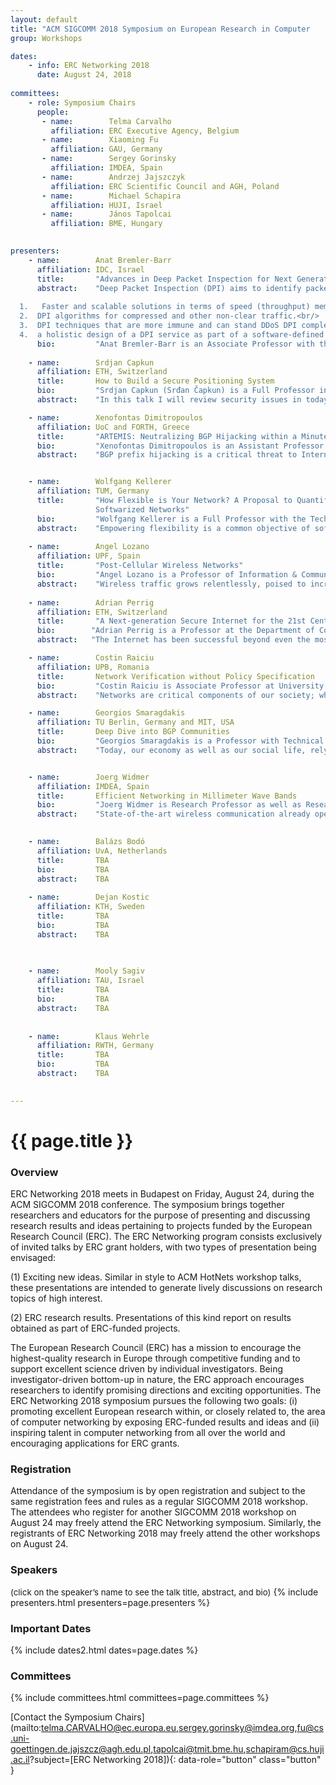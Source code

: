 ```yaml
---
layout: default
title: "ACM SIGCOMM 2018 Symposium on European Research in Computer        Networking (ERC Networking 2018)"
group: Workshops

dates:
    - info: ERC Networking 2018
      date: August 24, 2018
    
committees:
    - role: Symposium Chairs
      people:
       - name:        Telma Carvalho  
         affiliation: ERC Executive Agency, Belgium
       - name:        Xiaoming Fu 
         affiliation: GAU, Germany
       - name:        Sergey Gorinsky
         affiliation: IMDEA, Spain
       - name:        Andrzej Jajszczyk 
         affiliation: ERC Scientific Council and AGH, Poland
       - name:        Michael Schapira 
         affiliation: HUJI, Israel
       - name:        János Tapolcai
         affiliation: BME, Hungary
    

presenters:
    - name:        Anat Bremler-Barr 
      affiliation: IDC, Israel
      title:       "Advances in Deep Packet Inspection for Next Generation Network Devices"
      abstract:    "Deep Packet Inspection (DPI) aims to identify packets that contain a pattern from a large set of known patterns (e.g., codes of viruses etc.). In this talk I will present advanced DPI techniques that overcome and address the following issues related to DPI:<br/>
      
  1.   Faster and scalable solutions in terms of speed (throughput) memory requirements and power consumption.<br/>
  2.  DPI algorithms for compressed and other non-clear traffic.<br/> 
  3.  DPI techniques that are more immune and can stand DDoS DPI complexity attacks.<br/>
  4.  a holistic design of a DPI service as part of a software-defined framework for virtual network functions (VNF). The DPI service supports multi-tenant and presents a significant improvement both in scalability, security and functionality."
      bio:         "Anat Bremler-Barr is an Associate Professor with the School of Computer Science, Interdisciplinary Center, Herzliya, Israel. She received the Ph.D. degree (with distinction) in computer science from Tel Aviv University, Tel Aviv, Israel. In 2001, she co-founded and was the Chief Scientist of Riverhead Networks, Inc., which provided systems to protect from denial-of-service attacks. The company was acquired by Cisco Systems in 2004. She then joined the Interdisciplinary Center, Herzliya, in 2004. In 2011, she co-founded with Prof. David Hay the DEEPNESS lab (funded by an ERC starting grant,  [http://www.deepness-lab.org/](http://www.deepness-lab.org/)) that focuses on designing deep packet inspection for next-generation network devices. Her research interests are in computer networks and network security."
      
    - name:        Srdjan Capkun 
      affiliation: ETH, Switzerland
      title:       How to Build a Secure Positioning System
      bio:         "Srdjan Capkun (Srđan Čapkun) is a Full Professor in the Department of Computer Science, ETH Zurich and Director of the Zurich Information Security and Privacy Center (ZISC). He was born in Split, Croatia. He received his Dipl.Ing. Degree in Electrical Engineering / Computer Science from the University of Split in 1998, and his Ph.D. degree in Communication Systems from EPFL in 2004. Prior to joining ETH Zurich in 2006 he was a postdoctoral researcher in the Networked & Embedded Systems Laboratory (NESL), University of California Los Angeles and an Assistant Professor in the Informatics and Mathematical Modelling Department, Technical University of Denmark (DTU). His research interests are in system and network security. One of his main focus areas is wireless security. He is a co-founder of 3db Access, a company focusing on secure distance measuement and proximity-based access control, and of Sound-Proof a spin-off focusing on usable on-line authentication. In 2016 he received an ERC Consolidator Grant for a project on securing positioning in wireless networks."
      abstract:    "In this talk I will review security issues in today's navigation and close-range positioning systems. I will discuss why GNSS systems like GPS are hard to fully secure. I will then show how a different design of a positioning system can enable secure positioning, but also that this requires solving a set of relevant physical- and logical- layer challenges. Finally I will present a design and implementation of an IR UWB secure distance measurement (distance bounding) system that solves these challenges and enables secure distance measurement and secure positioning in IoT applications. Finally, I will review possible uses of positioning in security applications such as authentication and access control."

    - name:        Xenofontas Dimitropoulos 
      affiliation: UoC and FORTH, Greece
      title:       "ARTEMIS: Neutralizing BGP Hijacking within a Minute"
      bio:         "Xenofontas Dimitropoulos is an Assistant Professor at the University of Crete and Affiliated Researcher to the Foundation for Research and Technology Hellas (FORTH). He received a Ph.D. degree from the Georgia Institute of Technology. He presently leads the Internet Security, Privacy, and Intelligence Research (INSPIRE) Group. He has received grants from the European Research Council, the Marie Skłodowska-Curie Action, and the Fulbright Institute. His research focuses on Internet routing and Internet measurements and has won two best paper awards. He has served on the Program Committees of well-known conferences such as ACM SIGCOMM."
      abstract:    "BGP prefix hijacking is a critical threat to Internet organizations and users. Despite the availability of several defense approaches (ranging from RPKI to popular third-party services), none of them solves the problem adequately in practice. They suffer from: (i) lack of detection comprehensiveness, allowing sophisticated attackers to evade detection, (ii) limited accuracy, especially in the case of third-party detection, (iii) delayed verification and mitigation of incidents, reaching up to days, and (iv) lack of privacy and of flexibility in post-hijack counteractions, from the side of network operators. In this work, we propose ARTEMIS, a defense approach (a) based on accurate and fast detection operated by the AS itself, leveraging the pervasiveness of publicly available BGP monitoring services and their recent shift towards real-time streaming, thus (b) enabling flexible and fast mitigation of hijacking events. Compared to previous work, our approach combines characteristics desirable to network operators such as comprehensiveness, accuracy, speed, privacy, and flexibility. Finally, we show through real-world experiments that, with the ARTEMIS approach, prefix hijacking can be neutralized within a minute."


    - name:        Wolfgang Kellerer  
      affiliation: TUM, Germany
      title:       "How Flexible is Your Network? A Proposal to Quantify Flexibility in
                   Softwarized Networks"
      bio:         "Wolfgang Kellerer is a Full Professor with the Technical University of Munich (TUM), Germany, heading the Chair of Communication Networks at the Department of Electrical and Computer Engineering. Before, he was for over ten years with NTT DOCOMO's European Research Laboratories. His last position was head of the research department for wireless communication and mobile networking. His current research focuses on flexible networking based on SDN/NFV and wireless M2M networking towards 5G. He received his Dr.-Ing. degree (Ph.D.) and his Dipl.-Ing. degree (Master) from TUM, in 1995 and 2002, respectively. His research resulted in over 200 publications and 35 granted patents. In 2015, he has been awarded with a Consolidator Grant from the European Commission for his project FlexNets: \"Quantifying Flexibility in Communication Networks\". He is a member of ACM, VDE ITG and a Senior Member of IEEE."
      abstract:    "Empowering flexibility is a common objective of softwarized networks based on concepts such as Network Virtualization, Software Defined Networking and Network Function Virtualization. Up to now, flexibility is mainly used as a qualitative advantage for a certain design choice. Moreover, the meaning of flexibility in such qualitative argument is highly varying in the literature since a common understanding of flexibility is missing. In this talk, an approach towards defining flexibility and a proposal for a quantifying measure are presented. Based on this measure, different network designs can be analyzed and compared quantitatively. In our proposal, we refer to flexibility as the timely ability to support new requests that can be, e.g., changes in the requirements or new traffic distributions. Use case studies illustrate how an application of such measure could lead to a better understanding of flexibility. With our proposed flexibility measure, we would like to stimulate the discussion towards a more quantitative analysis of softwarized networks and beyond."
      
    - name:        Angel Lozano 
      affiliation: UPF, Spain
      title:       "Post-Cellular Wireless Networks"
      bio:         "Angel Lozano is a Professor of Information & Communication Technologies at UPF (Universitat Pompeu Fabra). He received the Ph.D. in Electrical Engineering from Stanford University in 1999, worked for Bell Labs (Lucent Technologies, now Nokia) between 1999 and 2008, and served as Adj. Associate Professor of Electrical Engineering at Columbia University between 2005 and 2008. Prof. Lozano is a Fellow of the IEEE and a Highly Cited Author. He has held multiple editorial positions and is actively involved in committees and conference organization tasks for the IEEE. His papers have received several awards, including the 2009 Stephen O. Rice prize to the best paper published in the IEEE Transactions on Communications, the 2016 Fred W. Ellersick prize to the best paper published in the IEEE Communications Magazine, and the 2016 Communications Society & Information Theory Society joint paper award. He holds 15 patens and is also the recipient of an ERC Advanced Grant for the period 2016-2021."
      abstract:    "Wireless traffic grows relentlessly, poised to increase to truly staggering levels. There is a fledging awareness that this challenge can only be fended off by a process of network massification, with two views about it. In a first view, densification is the only strategy through which dramatic improvements can be attained hereafter; this leads to a vision where base stations become tiny and exceedingly abundant. A second view is built on the idea of dramatically scaling the number of colocated antennas per base station, from the current handful to possibly hundreds. Since neither form of massification can by itself resolve the challenge facing wireless systems, the two forms will have to end up coexisting. Reconciling these two forms of massification and enabling a truly phenomenal scaling calls for an entirely new architecture where cells and physical base stations become things of the past, replaced by dynamically defined virtual base stations. The signal processing needs to shift away from base stations, which become deconstructed, so as to gather at new places. In this talk, we discuss the implications of this leap in the evolution of wireless networks, and the research challenges that it poses."
      
    - name:        Adrian Perrig 
      affiliation: ETH, Switzerland 
      title:       "A Next-generation Secure Internet for the 21st Century"
      bio:        "Adrian Perrig is a Professor at the Department of Computer Science at ETH Zürich, Switzerland, where he leads the network security group. He is also a Distinguished Fellow at CyLab, and an Adjunct Professor of Electrical and Computer Engineering, and Engineering and Public Policy at Carnegie Mellon University. From 2002 to 2012, he was a Professor of Electrical and Computer Engineering, Engineering and Public Policy, and Computer Science (courtesy) at Carnegie Mellon University, becoming Full Professor in 2009. From 2007 to 2012, he served as the technical director for Carnegie Mellon's Cybersecurity Laboratory (CyLab). He earned his MS and PhD degrees in Computer Science from Carnegie Mellon University, and spent three years during his PhD at the University of California at Berkeley. He received his BSc degree in Computer Engineering from EPFL. Adrian's research revolves around building secure systems -- in particular his group is working on the SCION secure Internet architecture.<br/>He is a recipient of the NSF CAREER award in 2004, IBM faculty fellowships in 2004 and 2005, the Sloan research fellowship in 2006, the Security 7 award in the category of education by the Information Security Magazine in 2009, the Benjamin Richard Teare teaching award in 2011, the ACM SIGSAC Outstanding Innovation Award in 2013. He is an IEEE senior member and became an ACM Fellow in 2017."
      abstract:   "The Internet has been successful beyond even the most optimistic expectations. It permeates and intertwines with almost all aspects of our society and economy. The success of the Internet has created a dependency on communication as many of the processes underpinning the foundations of modern society would grind to a halt should communication become unavailable. However, much to our dismay, the current state of safety and availability of the Internet is far from commensurate given its importance.<br/>Although we cannot conclusively determine what the impact of a 1-day, or 1-week outage of Internet connectivity on our society would be, anecdotal evidence indicates that even short outages have a profound negative impact on society, businesses, and government. Unfortunately, the Internet has not been designed for high availability in the face of malicious actions by adversaries. Recent patches to improve Internet security and availability  have been constrained by the current Internet architecture, business models, and legal aspects. Moreover, there are fundamental design decisions of the current Internet that inherently complicate secure operation.<br/>Given the diverse nature of constituents in today's Internet, another important challenge is how to scale authentication of entities (e.g., AS  ownership for routing, name servers for DNS, or domains for TLS) to a global environment. Currently prevalent PKI models (monopoly and oligarchy) do not scale globally because mutually distrusting entities cannot agree on a single trust root, and because everyday users cannot evaluate the trustworthiness of each of the many root CAs in their browsers.<br/> To address these issues, we propose SCION, a next-generation Internet architecture that is secure, available, and offers privacy by design; that provides incentives for a transition to the new architecture; and that considers economic and policy issues at the design stage. We have implemented SCION and deployed it in the production networks of 2 ISPs."

    - name:        Costin Raiciu
      affiliation: UPB, Romania
      title:       Network Verification without Policy Specification
      bio:         "Costin Raiciu is Associate Professor at University Politehnica of Bucharest where he leads the Netsys group. Costin finished his PhD at UCL in 2011. His current research focus is on network verification. In his past work, Costin was one of the main people behind the development, implementation and standardization of Multipath TCP, a protocol that is now deployed by Apple and Samsung on their mobile devices. Recently, Costin worked on NDP, which is a radical redesign of the datacenter networking stack (Sigcomm 2017)."
      abstract:    "Networks are critical components of our society; when they fail, they cause massive disruption. Network verification analyzes snapshots of network data planes to decide if the network as a whole behaves according to some predefined policy. Despite massive advances in network verification recently, specifying the policy a network should obbey is far from easy, and this is one of the resons why network verificaiton has not been adopted widely. <br/>In this work we will discuss how one can verify certain forms of network correctness without requiring explicit policies. In both approaches, our aim is to find behaviours that are obviously wrong, and flag them to the user:<br/>1. Verifying P4 programs: we show how we can use exhaustive symbolic execution to find memory bugs, encapsulation and decapsulation bugs, implicit processing, parser problems in all the P4 programs that are available publicly, with modest runtimes.<br/>2. Equivalence: in many cases, two dataplane programs are meant to behave similarly. For instance, an abstract network configuration is specified by tenants in datacenters (e.g. in Openstack) and the cloud software translates this to a dataplane configuration that is deployed (e.g. via Openflow and iptables rules). We show how we can automatically check the equivalence of two network data planes, and how we have used this approach to find several bugs in Neutron, Openstack¹s networking driver."

    - name:        Georgios Smaragdakis
      affiliation: TU Berlin, Germany and MIT, USA
      title:       Deep Dive into BGP Communities
      bio:         "Georgios Smaragdakis is a Professor with Technical University (TU) Berlin, a research affiliate with the Massachusetts Institute of Technology (MIT) Computer Science and Artificial Intelligent Laboratory (CSAIL) and the MIT Internet Policy Research Initiative (IPRI), and a research collaborator with Akamai Technologies. From 2014-2017 he was a Marie Curie fellow at the MIT CSAIL. From 2008-2014 he acted as Senior Researcher at Deutsche Telekom Laboratories and the Technical University of Berlin. In 2008 he was a research intern at Telefonica Research. He earned the Ph.D. degree in Computer Science from Boston University in 2009 and the Diploma in Electronic and Computer Engineering from the Technical University of Crete. His research interests include the measurement, performance analysis, and optimization of content distribution systems on the Internet, as well as economic, peering, resilience, collaboration, and policy aspects of content delivery, and Internet, Web, and content delivery analytics. George's research was awarded a European Research Council Starting Grant Award (2015), a Marie Curie International Outgoing Fellowship (2013), and best paper awards at IEEE INFOCOM (2017), ACM IMC (2016 and 2011) and ACM CoNEXT (2015)."
      abstract:    "Today, our economy as well as our social life, rely on the smooth and uninterrupted operation of the Internet. To cope with the increasing complexity of inter-networking, network operators rely on advanced traffic engineering techniques, such as BGP communities, i.e., meta-information regarding prefix announcements. In this talk, I show that, indeed, the use of BGP communities is on the rise, but more importantly, it provides an excellent, yet unexplored, source of information to assess the state and health of the Internet. In particular, I show how we utilized BGP communities as a crowd-sourcing mechanism to: (i) detect outages at critical peering infrastructures and pinpoint the epicenter of the outage at the level of a building, (ii) detect mitigation of distributed denial of service, and (iii) infer network policies and assess the level of collaboration among networks. I conclude my talk by presenting shortcomings of the use of BGP communities and suggest ways to overcome them via better coordination of all the involved stakeholders."


    - name:        Joerg Widmer 
      affiliation: IMDEA, Spain 
      title:       Efficient Networking in Millimeter Wave Bands
      bio:         "Joerg Widmer is Research Professor as well as Research Director of IMDEA Networks in Madrid, Spain. His research focuses on wireless networks, ranging from extremely high frequency millimeter-wave communication and MAC layer design to mobile network architectures. From 2005 to 2010, he was manager of the Ubiquitous Networking Research Group at DOCOMO Euro-Labs in Munich, Germany, leading several projects in the area of mobile and cellular networks. Before, he worked as post-doctoral researcher at EPFL, Switzerland on ultra-wide band communication and network coding. He was a visiting researcher at the International Computer Science Institute in Berkeley, USA, University College London, UK, and TU Darmstadt, Germany. Joerg Widmer authored more than 150 conference and journal papers and three IETF RFCs, and holds 13 patents. He serves or served on the editorial board of IEEE Transactions on Mobile Computing, IEEE Transactions on Communications, Elsevier Computer Networks and the program committees of several major conferences. He was awarded an ERC consolidator grant, the Friedrich Wilhelm Bessel Research Award of the Alexander von Humboldt Foundation, Mercator Fellowship of the German Research Foundation, a Spanish Ramon y Cajal grant, as well as seven best paper awards. He is senior member of IEEE and ACM."
      abstract:    "State-of-the-art wireless communication already operates close to Shannon capacity and one of the most promising options to further increase data rates is to increase the communication bandwidth. Very high bandwidth channels are only available in the extremely high frequency part of the radio spectrum, the millimeter wave band (mm-wave). Upcoming communication technologies, such as IEEE 802.11ad, are already starting to exploit this part of the radio spectrum to achieve data rates of several GBit/s. However, communication at such high frequencies also suffers from high attenuation and signal absorption, often restricting communication to line-of-sight (LOS) scenarios and requiring the use of highly directional antennas. This in turn requires a radical rethinking of wireless network design. On the one hand side, such channels experience little interference, allowing for a high degree of spatial reuse and potentially simpler MAC and interference management mechanisms. On the other hand, such an environment is extremely dynamic and channels may appear and disappear over very short time intervals, in particular for mobile devices. It is essential to take these characteristics into account to turn a collection of such very high speed but brittle links into an efficient, low latency, and reliable network. This talk will highlight some of the challenges of and possible approaches for mm-wave networking."

      
    - name:        Balázs Bodó
      affiliation: UvA, Netherlands
      title:       TBA
      bio:         TBA
      abstract:    TBA
      
    - name:        Dejan Kostic
      affiliation: KTH, Sweden
      title:       TBA
      bio:         TBA
      abstract:    TBA
      

      
    - name:        Mooly Sagiv  
      affiliation: TAU, Israel
      title:       TBA
      bio:         TBA
      abstract:    TBA
      
      
    - name:        Klaus Wehrle
      affiliation: RWTH, Germany
      title:       TBA
      bio:         TBA
      abstract:    TBA
      

---
```


# {{ page.title }}

### Overview
ERC Networking 2018 meets in Budapest on Friday, August 24, during the ACM
SIGCOMM 2018 conference. The symposium brings together researchers and
educators for the purpose of presenting and discussing research results and
ideas pertaining to projects funded by the European Research Council (ERC).
The ERC Networking program consists exclusively of invited talks by ERC
grant holders, with two types of presentation being envisaged:

(1) Exciting new ideas. Similar in style to ACM HotNets workshop talks,
these presentations are intended to generate lively discussions on research
topics of high interest. 

(2) ERC research results. Presentations of this kind report on results
obtained as part of ERC-funded projects.

The European Research Council (ERC) has a mission to encourage the
highest-quality research in Europe through competitive funding and to
support excellent science driven by individual investigators. Being
investigator-driven bottom-up in nature, the ERC approach encourages
researchers to identify promising directions and exciting opportunities. The
ERC Networking 2018 symposium pursues the following two goals: (i) promoting
excellent European research within, or closely related to, the area of
computer networking by exposing ERC-funded results and ideas and (ii)
inspiring talent in computer networking from all over the world and
encouraging applications for ERC grants.

### Registration
Attendance of the symposium is by open registration and subject to the same
registration fees and rules as a regular SIGCOMM 2018 workshop. The
attendees who register for another SIGCOMM 2018 workshop on August 24 may
freely attend the ERC Networking symposium. Similarly, the registrants of
ERC Networking 2018 may freely attend the other workshops on August 24.

### Speakers
<span style="font-size:10pt">(click on the speaker’s name to see the talk title, abstract, and bio)</span>
{% include presenters.html presenters=page.presenters %}

### Important Dates

{% include dates2.html dates=page.dates %}


### Committees

{% include committees.html committees=page.committees %}

[Contact the Symposium Chairs](mailto:telma.CARVALHO@ec.europa.eu,sergey.gorinsky@imdea.org,fu@cs.uni-goettingen.de,jajszcz@agh.edu.pl,tapolcai@tmit.bme.hu,schapiram@cs.huji.ac.il?subject=[ERC Networking 2018]){: data-role="button" class="button" }